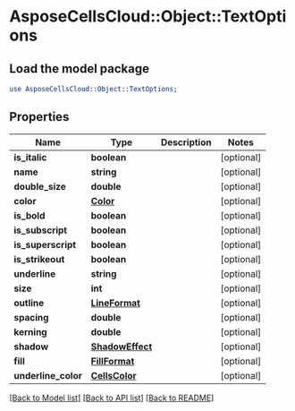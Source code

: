 # AsposeCellsCloud::Object::TextOptions

## Load the model package
```perl
use AsposeCellsCloud::Object::TextOptions;
```

## Properties
Name | Type | Description | Notes
------------ | ------------- | ------------- | -------------
**is_italic** | **boolean** |  | [optional] 
**name** | **string** |  | [optional] 
**double_size** | **double** |  | [optional] 
**color** | [**Color**](Color.md) |  | [optional] 
**is_bold** | **boolean** |  | [optional] 
**is_subscript** | **boolean** |  | [optional] 
**is_superscript** | **boolean** |  | [optional] 
**is_strikeout** | **boolean** |  | [optional] 
**underline** | **string** |  | [optional] 
**size** | **int** |  | [optional] 
**outline** | [**LineFormat**](LineFormat.md) |  | [optional] 
**spacing** | **double** |  | [optional] 
**kerning** | **double** |  | [optional] 
**shadow** | [**ShadowEffect**](ShadowEffect.md) |  | [optional] 
**fill** | [**FillFormat**](FillFormat.md) |  | [optional] 
**underline_color** | [**CellsColor**](CellsColor.md) |  | [optional] 

[[Back to Model list]](../README.md#documentation-for-models) [[Back to API list]](../README.md#documentation-for-api-endpoints) [[Back to README]](../README.md)


